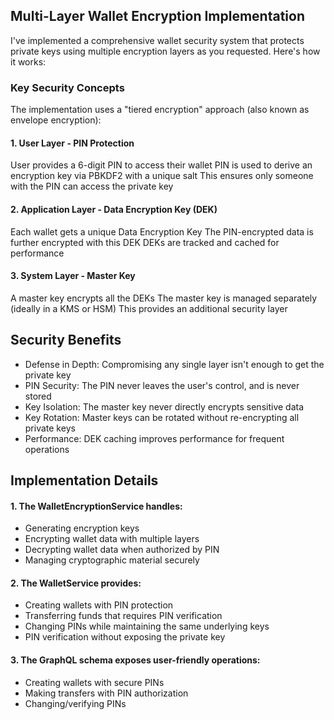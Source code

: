 ## Multi-Layer Wallet Encryption Implementation
I've implemented a comprehensive wallet security system that protects private keys using multiple encryption layers as you requested. Here's how it works:

### Key Security Concepts
The implementation uses a "tiered encryption" approach (also known as envelope encryption):

#### 1. User Layer - PIN Protection

User provides a 6-digit PIN to access their wallet
PIN is used to derive an encryption key via PBKDF2 with a unique salt
This ensures only someone with the PIN can access the private key


#### 2. Application Layer - Data Encryption Key (DEK)

Each wallet gets a unique Data Encryption Key
The PIN-encrypted data is further encrypted with this DEK
DEKs are tracked and cached for performance


#### 3. System Layer - Master Key

A master key encrypts all the DEKs
The master key is managed separately (ideally in a KMS or HSM)
This provides an additional security layer



## Security Benefits

- Defense in Depth: Compromising any single layer isn't enough to get the private key
- PIN Security: The PIN never leaves the user's control, and is never stored
- Key Isolation: The master key never directly encrypts sensitive data
- Key Rotation: Master keys can be rotated without re-encrypting all private keys
- Performance: DEK caching improves performance for frequent operations

## Implementation Details

#### 1. The WalletEncryptionService handles:

- Generating encryption keys
- Encrypting wallet data with multiple layers
- Decrypting wallet data when authorized by PIN
- Managing cryptographic material securely


####  2. The WalletService provides:

- Creating wallets with PIN protection
- Transferring funds that requires PIN verification
- Changing PINs while maintaining the same underlying keys
- PIN verification without exposing the private key


####  3. The GraphQL schema exposes user-friendly operations:

- Creating wallets with secure PINs
- Making transfers with PIN authorization
- Changing/verifying PINs